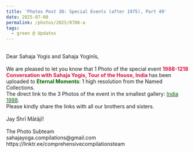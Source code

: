 ```yaml
---
title: 'Photos Post 38: Special Events (after 1975), Part 49'
date: 2025-07-08
permalink: /photos/2025/0708-a
tags:
  - green @ Updates
---
```


<p>
<br>
Dear Sahaja Yogis and Sahaja Yoginīs,<br>
<br>
We are pleased to let you know that 1 Photo of the special event <font color="Crimson"><b>1988-1218 Conversation with Sahaja Yogis, Tour of the House, India </b></font> has been uploaded to <font color="DarkGreen"><b>Eternal Moments</b></font>: 1 high resolution from the Named Collections.<br>
The direct link to the 3 Photos of the event in the smallest gallery: <a href="https://eternalmoments.smugmug.com/Countries/India/1988"><font color="DarkGreen">India 1988</font></a>.<br>
Please kindly share the links with all our brothers and sisters.<br>
<br>
Jay Śhrī Mātājī!<br>
<br>
The Photo Subteam<br>
sahajayoga.compilations@gmail.com<br>
https://linktr.ee/comprehensivecompilationsteam
</p>